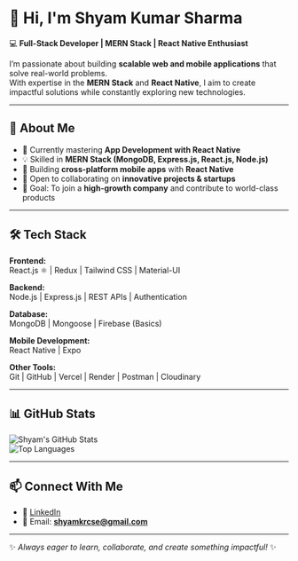 # 👋 Hi, I'm Shyam Kumar Sharma  

💻 **Full-Stack Developer | MERN Stack | React Native Enthusiast**  

I’m passionate about building **scalable web and mobile applications** that solve real-world problems.  
With expertise in the **MERN Stack** and **React Native**, I aim to create impactful solutions while constantly exploring new technologies.  

---

## 🚀 About Me  
- 🌱 Currently mastering **App Development with React Native**  
- 💡 Skilled in **MERN Stack (MongoDB, Express.js, React.js, Node.js)**  
- 📱 Building **cross-platform mobile apps** with **React Native**  
- 💞️ Open to collaborating on **innovative projects & startups**  
- 🎯 Goal: To join a **high-growth company** and contribute to world-class products  

---

## 🛠️ Tech Stack  

**Frontend:**  
React.js ⚛️ | Redux | Tailwind CSS | Material-UI  

**Backend:**  
Node.js | Express.js | REST APIs | Authentication  

**Database:**  
MongoDB | Mongoose | Firebase (Basics)  

**Mobile Development:**  
React Native | Expo  

**Other Tools:**  
Git | GitHub | Vercel | Render | Postman | Cloudinary  

---

## 📊 GitHub Stats  

![Shyam's GitHub Stats](https://github-readme-stats.vercel.app/api?username=shyamkrsh&show_icons=true&theme=radical)  
![Top Languages](https://github-readme-stats.vercel.app/api/top-langs/?username=shyamkrsh&layout=compact&theme=radical)  

---

## 📫 Connect With Me  

- 💼 [LinkedIn](https://www.linkedin.com/in/shyamkrsh)  
- 📧 Email: **shyamkrcse@gmail.com**  

---

✨ _Always eager to learn, collaborate, and create something impactful!_ ✨
